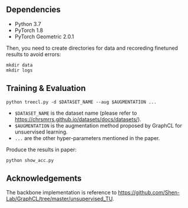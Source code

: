 ## Dependencies

* Python 3.7
* PyTorch 1.8
* PyTorch Geometric 2.0.1

Then, you need to create directories for data and recoreding finetuned results to avoid errors:

```
mkdir data
mkdir logs
```

## Training & Evaluation

```
python treecl.py -d $DATASET_NAME --aug $AUGMENTATION ...
```

* ```$DATASET_NAME``` is the dataset name (please refer to https://chrsmrrs.github.io/datasets/docs/datasets/).
* ```$AUGMENTATION``` is the augmentation method proposed by GraphCL for unsuervised learning.
* ```...``` are the other hyper-parameters mentioned in the paper.


Produce the results in paper:
```
python show_acc.py
```

## Acknowledgements

The backbone implementation is reference to https://github.com/Shen-Lab/GraphCL/tree/master/unsupervised_TU.
